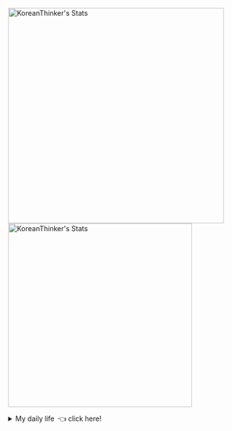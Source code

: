 <p  >
  <a target="_blank" href="https://github-readme-stats.vercel.app/api/wakatime?username=KoreanThinker&layout=compact&theme=dark&hide_border=true&langs_count=32" >
    <img width="440px"  src="https://github-readme-stats.vercel.app/api/wakatime?username=KoreanThinker&layout=compact&theme=dark&hide_border=true&langs_count=6" alt="KoreanThinker's Stats" /> 
  </a>
    <img width="375px" src="https://github-readme-stats.vercel.app/api?username=KoreanThinker&theme=dark&hide_border=true&count_private=true" alt="KoreanThinker's Stats" />
</p>
<details>
<summary>My daily life 👈 click here!</summary>
 
    
<!--START_SECTION:waka-->
**I'm a Night 🦉** 

```text
🌞 Morning    17 commits     ░░░░░░░░░░░░░░░░░░░░░░░░░   1.58% 
🌆 Daytime    379 commits    ████████░░░░░░░░░░░░░░░░░   35.13% 
🌃 Evening    588 commits    █████████████░░░░░░░░░░░░   54.49% 
🌙 Night      95 commits     ██░░░░░░░░░░░░░░░░░░░░░░░   8.8%

```
📅 **I'm Most Productive on Monday** 

```text
Monday       183 commits    ████░░░░░░░░░░░░░░░░░░░░░   16.96% 
Tuesday      169 commits    ████░░░░░░░░░░░░░░░░░░░░░   15.66% 
Wednesday    183 commits    ████░░░░░░░░░░░░░░░░░░░░░   16.96% 
Thursday     175 commits    ████░░░░░░░░░░░░░░░░░░░░░   16.22% 
Friday       152 commits    ███░░░░░░░░░░░░░░░░░░░░░░   14.09% 
Saturday     121 commits    ██░░░░░░░░░░░░░░░░░░░░░░░   11.21% 
Sunday       96 commits     ██░░░░░░░░░░░░░░░░░░░░░░░   8.9%

```


📊 **This Week I Spent My Time On** 

```text
⌚︎ Time Zone: Asia/Seoul

🐱‍💻 Projects: 
gilberto                 3 hrs 25 mins       ███████████░░░░░░░░░░░░░░   46.71% 
front                    2 hrs 38 mins       █████████░░░░░░░░░░░░░░░░   36.09% 
pires                    40 mins             ██░░░░░░░░░░░░░░░░░░░░░░░   9.21% 
homepage                 30 mins             █░░░░░░░░░░░░░░░░░░░░░░░░   6.89% 
FrontEnd                 4 mins              ░░░░░░░░░░░░░░░░░░░░░░░░░   1.09%

```


 Last Updated on 28/10/2021
<!--END_SECTION:waka-->
</details>
